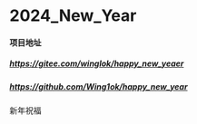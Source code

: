 # 2024_New_Year

#### 项目地址

##### https://gitee.com/winglok/happy_new_yeaer

##### https://github.com/Wing1ok/happy_new_year

新年祝福

